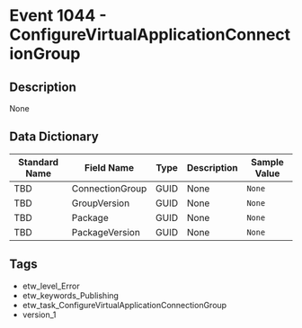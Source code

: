 # Event 1044 - ConfigureVirtualApplicationConnectionGroup

## Description
None

## Data Dictionary
|Standard Name|Field Name|Type|Description|Sample Value|
|---|---|---|---|---|
|TBD|ConnectionGroup|GUID|None|`None`|
|TBD|GroupVersion|GUID|None|`None`|
|TBD|Package|GUID|None|`None`|
|TBD|PackageVersion|GUID|None|`None`|

## Tags
* etw_level_Error
* etw_keywords_Publishing
* etw_task_ConfigureVirtualApplicationConnectionGroup
* version_1